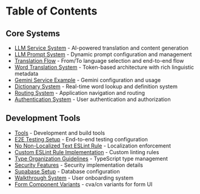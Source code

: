 # Table of Contents

## Core Systems

- [LLM Service System](llm-service-system.md) - AI-powered translation and content generation
- [LLM Prompt System](llm-prompt-system.md) - Dynamic prompt configuration and management
- [Translation Flow](translation-flow.md) - From/To language selection and end-to-end flow
- [Word Translation System](word-translation-system.md) - Token-based architecture with rich linguistic metadata
- [Gemini Service Example](gemini-service-example.md) - Gemini configuration and usage
- [Dictionary System](dictionary-system.md) - Real-time word lookup and definition system
- [Routing System](routing-system.md) - Application navigation and routing
- [Authentication System](auth-system.md) - User authentication and authorization

## Development Tools

- [Tools](tools.md) - Development and build tools
- [E2E Testing Setup](e2e-qa.md) - End-to-end testing configuration
- [No Non-Localized Text ESLint Rule](no-non-localized-text-rule.md) - Localization enforcement
- [Custom ESLint Rule Implementation](custom-eslint-rule-implementation.md) - Custom linting rules
- [Type Organization Guidelines](type-organization-guidelines.md) - TypeScript type management
- [Security Features](security-features.md) - Security implementation details
- [Supabase Setup](supabase-setup.md) - Database configuration
- [Walkthrough System](walkthrough-system.md) - User onboarding system
- [Form Component Variants](form-variants.md) - cva/cn variants for form UI
